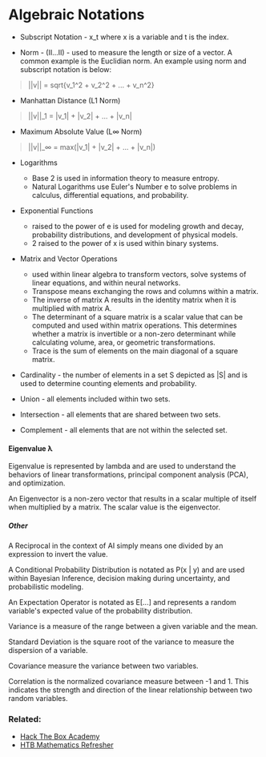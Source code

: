 
# Algebraic Notations

- Subscript Notation - x_t where x is a variable and t is the index.

- Norm - (II...II) - used to measure the length or size of a vector. A common example is the Euclidian norm. An example using norm and subscript notation is below:

>||v|| = sqrt{v_1^2 + v_2^2 + ... + v_n^2}

- Manhattan Distance (L1 Norm)

>||v||\_1 = |v\_1| + \|v\_2| + ... + \|v\_n|

- Maximum Absolute Value (L∞ Norm)

>\||v||\_∞ = max(|v\_1| + \|v\_2| + ... + \|v\_n|)

- Logarithms
	- Base 2 is used in information theory to measure entropy.
	- Natural Logarithms use Euler's Number e to solve problems in calculus, differential equations, and probability.

- Exponential Functions
	- raised to the power of e is used for modeling growth and decay, probability distributions, and development of physical models.
	- 2 raised to the power of x is used within binary systems.

- Matrix and Vector Operations
	- used within linear algebra to transform vectors, solve systems of linear equations, and within neural networks.
	- Transpose means exchanging the rows and columns within a matrix.
	- The inverse of matrix A results in the identity matrix when it is multiplied with matrix A.
	- The determinant of a square matrix is a scalar value that can be computed and used within matrix operations. This determines whether a matrix is invertible or a non-zero determinant while calculating volume, area, or geometric transformations.
	- Trace is the sum of elements on the main diagonal of a square matrix.

- Cardinality - the number of elements in a set S depicted as |S| and is used to determine counting elements and probability.

- Union - all elements included within two sets.
- Intersection - all elements that are shared between two sets.
- Complement - all elements that are not within the selected set.

#### Eigenvalue λ

Eigenvalue is represented by lambda and are used to understand the behaviors of linear transformations, principal component analysis (PCA), and optimization.

An Eigenvector is a non-zero vector that results in a scalar multiple of itself when multiplied by a matrix. The scalar value is the eigenvector.

##### Other

A Reciprocal in the context of AI simply means one divided by an expression to invert the value.

A Conditional Probability Distribution is notated as P(x | y) and are used within Bayesian Inference, decision making during uncertainty, and probabilistic modeling.

An Expectation Operator is notated as E\[...] and represents a random variable's expected value of the probability distribution.

Variance is a measure of the range between a given variable and the mean.

Standard Deviation is the square root of the variance to measure the dispersion of a variable.

Covariance measure the variance between two variables.

Correlation is the normalized covariance measure between -1 and 1. This indicates the strength and direction of the linear relationship between two random variables.

### Related:
- [Hack The Box Academy](https://academy.hackthebox.com/ "Hack The Box Academy Home page")
- [HTB Mathematics Refresher](https://academy.hackthebox.com/module/290/section/3288 "HTB Mathematics Refresher")
